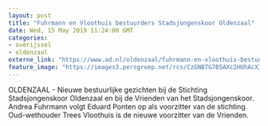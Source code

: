 ```yaml
---
layout: post
title: "Fuhrmann en Vloothuis bestuurders Stadsjongenskoor Oldenzaal"
date: Wed, 15 May 2019 11:24:00 GMT
categories: 
- overijssel 
- oldenzaal 
externe_link: "https://www.ad.nl/oldenzaal/fuhrmann-en-vloothuis-bestuurders-stadsjongenskoor-oldenzaal~a1989d04/"
feature_image: "https://images3.persgroep.net/rcs/CzGNB7G7B5AXc2HUhAcX3cEkFqk/diocontent/120871258/_fitwidth/400/?appId=21791a8992982cd8da851550a453bd7f&quality=0.7"
---
```


OLDENZAAL - Nieuwe bestuurlijke gezichten bij de Stichting Stadsjongenskoor Oldenzaal en bij de Vrienden van het Stadsjongenskoor. Andrea Fuhrmann volgt Eduard Ponten op als voorzitter van de stichting. Oud-wethouder Trees Vloothuis is de nieuwe voorzitter van de Vrienden.
